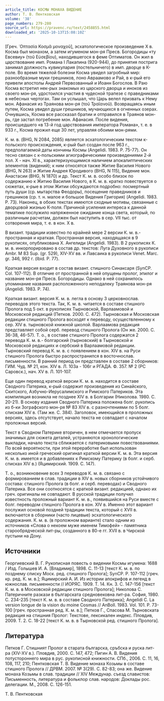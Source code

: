 ```yaml
---
article_title: КОСМЫ МОНАХА ВИДЕНИЕ
author: Т. В. Пентковская
volume: '38'
page_numbers: 279-280
source_url: https://pravenc.ru/text/2458855.html
downloaded_at: '2025-10-13T15:08:10Z'
---
```


[Греч. ῾Οπτασία Κοσμᾶ μοναχοῦ], эсхатологическое произведение Х в. Косма был монахом, а затем игуменом мон-ря Пресв. Богородицы «ту Евсевиу» (τοῦ Εὐσεβίου), находившегося в феме Оптиматов. Он жил в царствование имп. Романа I Лакапина (920-944), до принятия пострига занимал должность кувикулария (постельничего) в имп. дворце в К-поле. Во время тяжелой болезни Косма увидел загробный мир: разнообразные муки грешников, лоно Авраамово и Рай, в к-рый его привели апостолы Андрей Первозванный и Иоанн Богослов. В Раю Косма встретил нек-рых знакомых из царского дворца и иноков из своего мон-ря, удостоился участия в чудесной трапезе с праведниками в небесных чертогах. Там он услышал, что Царь велел призвать к Нему мон. Афанасия из Траянова мон-ря (τοῦ Τραϊανοῦ). Возвращаясь иным путем, Косма увидел души грешников, мучающихся в огненных озерах. Очнувшись, Косма все рассказал братии и отправился в Траянов мон-рь, где застал погребение мон. Афанасия. После видения, происшедшего «в 13-й год царствования императора Романа», т. е. в 933 г., Косма прожил еще 30 лет, управляя обоими мон-рями.

К. м. в. (BHG, N 2084, 2085) является эсхатологическим текстом к-польского происхождения, к-рый был создан после 963 г., предполагаемой даты кончины Космы (Angelidi. 1983. P. 75-77). Он тесно связан с к-польскими агиографическими произведениями 2-й пол. Х - нач. XI в., характеризующимися наличием апокалиптических элементов (видений); к ним относятся также Житие Василия Нового (BHG, N 263) и Житие Андрея Юродивого (BHG, N 115), Видение мон. Анастасии (BHG, N 1870) и др. Текст К. м. в. особо близок по содержанию к Житию Василия Нового, в К. м. в. кратко повествуется о сюжетах, к-рые в этом Житии обсуждаются подробно: посмертный путь души (ср. мытарства Феодоры), посещение праведников и грешников (ср. т. н. малое и большое Видения Григория) (Angelidi. 1983. P. 73). Наконец, в обоих текстах имеются сходные мотивы, связанные с дворцовой жизнью К-поля. Причиной усиления интереса к данной тематике послужило напряженное ожидание конца света, который, по различным расчетам, должен был наступить в сер. VII тыс. от сотворения мира, т. е. в кон. Х в.

В визант. традиции известно по крайней мере 2 версии К. м. в.- пространная и краткая. Пространная версия, находящаяся в 9 рукописях, опубликована Х. Ангелиди (Angelidi. 1983). В 2 рукописях К. м. в. инкорпорировано в состав др. текстов: Луга Духовного в рукописи Ambr. M 83 Sup. (gr. 529), XIV-XV вв. и Лавсаика в рукописи Venet. Marc. gr. 346, 992 г. (Ibid. P. 77).

Краткая версия входит в состав визант. стишного Синаксаря (SynCP. Col. 107-112). В отличие от пространной в ней опущены пролог, эпилог и название мон-ря Пресв. Богородицы. Однако в ней сохранилось упоминание названия расположенного неподалеку Траянова мон-ря (Angelidi. 1983. Р. 74).

Краткая визант. версия К. м. в. легла в основу 3 церковнослав. переводов этого текста. Так, К. м. в. читается в составе стишного Пролога под 5 окт. в рукописях Тырновской, Варлаамовой и Московской редакций (Петков. 2000. С. 472). Тырновская и Московская редакции стишного Пролога восходят к переводу, осуществленному к сер. XIV в. тырновской книжной школой. Варлаамова редакция представляет собой серб. перевод стишного Пролога (Он же. 2000. С. 36-38, 46-57). Т. о., в составе стишного Пролога содержатся 2 перевода К. м. в.- болгарский (тырновский) в Тырновской и Московской редакциях и сербский в Варлаамовой редакции. Тырновский перевод К. м. в. с появлением в кон. XIV в. на Руси стишного Пролога быстро распространился в восточнослав. письменности. В ранний период он представлен в составе 2 сборников: ГИМ. Чуд. № 21, кон. XIV в. Л. 103а - 106г и РГАДА. Ф. 357. № 2 (РС Саровск.), нач. XV в. Л. 101-107.

Еще один перевод краткой версии К. м. в. находится в составе Сводного Патерика, к-рый содержит произведения из Синайского, Скитского, Азбучно-Иерусалимского и Римского Патериков. Эта компиляция возникла не позднее XIV в. в Болгарии (Николова. 1980. С. 20-21). В основу издания Сводного Патерика положена болг. рукопись из б-ки Зографского мон-ря № 83 XIV в. с разночтениями по 5 болг. спискам XIV в. (Там же. С. 384). Заголовок, имеющийся в проложных версиях, здесь отсутствует, начало текста не совпадает с началом проложных версий.

Текст в Сводном Патерике вторичен, в нем отмечается пропуск значимых для сюжета деталей, устраняются хронологические выкладки, начало текста сближается с патериковыми повествованиями. По всей вероятности, при этой переработке был использован несколько иной греческий оригинал краткой версии К. м. в. Эта версия К. м. в. имеется и в добавлениях к Римскому Патерику (в болг. и серб. списках XIV в.) (Яцимирский. 1909. С. 147).

Т. о., возникновение всех 3 переводов К. м. в. связано с формированием в слав. традиции в XIV в. новых сборников устойчивого состава: стишного Пролога (в болг. и серб. переводах) и Сводного Патерика. Все они соотносятся с краткой визант. редакцией, однако их греч. оригиналы не совпадают. В русской традиции получил известность проложный вариант К. м. в., появившийся на Руси вместе с болг. переводом стишного Пролога в кон. XIV в. Именно этот вариант послужил основой поздней традиции текста, который с XVII в. включается в сборники (часто лицевые) эсхатологического содержания. К. м. в. (в проложном варианте) стало одним из источников «Слова о некоем муже именем Тимофей» - памятника старообрядческой лит-ры, созданного в 80-е гг. XVII в. в Чирской пустыни на Дону.

## Источники

Георгиевский В. Г. Рукописная повесть о видении Космы игумена: 1688 / Изд. Голышев И. А. [Владимир], 1898. С. 11-13 [текст К. м. в. по позднему списку Моск. ред. стишного Пролога]; SynCP. P. 107-112 [греч. кр. ред. К. м. в.]; Яцимирский А. И. Из истории апокрифов и легенд в южнослав. письменности // ИОРЯС. 1909. Т. 14. Кн. 3. С. 147-156 [текст К. м. в. в Московской редакции стишного Пролога]; Николова С. Патеричните разкази в българската средновековна лит-ра. София, 1980. С. 234-235 [текст К. м. в. в составе Сводного Патерика]; Angelidi C. La version longue de la vision du moine Cosmas // AnBoll. 1983. Vol. 101. P. 73-100 [греч. пространная ред. К. м. в.]; Петков Г., Спасова М. Търновската редакция на стишния Пролог: Текстове, лексикален индекс. Пловдив, 2009. Т. 2. С. 18-22 [текст К. м. в. в Тырновской ред. стишного Пролога].

## Литература

Петков Г. Стишният Пролог в старата българска, сръбска и руска лит-ра (XIV-XV в.). Пловдив, 2000. С. 147, 472; Пигин А. В. Видения потустороннего мира в рус. рукописной книжности. СПб., 2006. С. 11, 16, 108, 117, 210; Пентковская Т. В. Видение монаха Козьмы в составе стишного Пролога // ДРВМ. 2007. № 3(29). С. 82-83; она же. Видение монаха Козьмы в слав. традиции // XIV Междунар. съезд славистов: Письменность, литература и фольклор слав. народов: Доклады рос. делегации. М., 2008. С. 126-151.

Т. В. Пентковская
